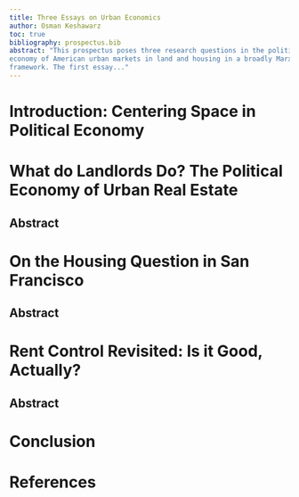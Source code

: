 ```yaml
---
title: Three Essays on Urban Economics
author: Osman Keshawarz
toc: true
bibliography: prospectus.bib
abstract: "This prospectus poses three research questions in the political
economy of American urban markets in land and housing in a broadly Marxian
framework. The first essay..."
---
```


# Introduction: Centering Space in Political Economy

# What do Landlords Do? The Political Economy of Urban Real Estate

## Abstract

# On the Housing Question in San Francisco

## Abstract

# Rent Control Revisited: Is it Good, Actually? 

## Abstract

# Conclusion

# References
